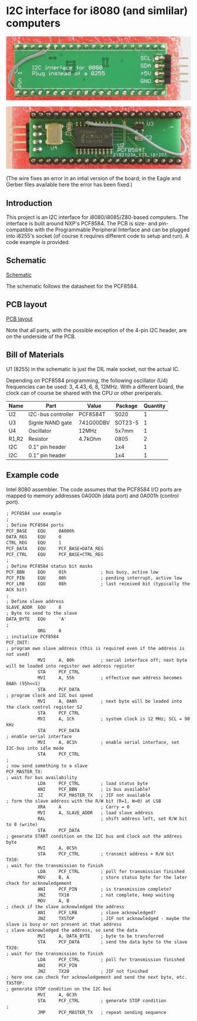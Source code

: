 # I2C interface for i8080 (and simlilar) computers

![Board top](images/rk86-2018-i2c-front.jpg)

![Board bottom](images/rk86-2018-i2c-back.jpg)

(The wire fixes an error in an intial version of the board; in the Eagle and Gerber files available here the error has been fixed.)

## Introduction

This project is an I2C interface for i8080/i8085/Z80-based computers. The interface is bulit around NXP's PCF8584. The PCB is size- and pin-compatible with the Programmable Peripheral Interface and can be plugged into i8255's socket (of course it requires different code to setup and run). A code example is provided.

## Schematic

[Schematic](Eagle/Radio86RK-I2C-schematic.pdf)

The schematic follows the datasheet for the PCF8584. 

## PCB layout 

[PCB layout](Eagle/Radio86RK-I2C-pcb.pdf)

Note that all parts, with the possible exception of the 4-pin I2C header, are on the underside of the PCB.

## Bill of Materials

U1 (8255) in the schematic is just the DIL male socket, not the actual IC.

Depending on PCF8584 programming, the following oscillator (U4) frequencies can be used: 3, 4.43, 6, 8, 12MHz. With a different board, the clock can of course be shared with the CPU or other preriperals.

Name  | Part               | Value   | Package | Quantity
----- | ------------------ | ------- | ------- | --------
U2    | I2C-bus controller | PCF8584T | S020   | 1
U3    | Signle NAND gate | 741G00DBV | SOT23-5 | 1
U4    | Oscillator         | 12MHz   | 5x7mm   | 1
R1,R2 | Resistor           | 4.7kOhm | 0805    | 2
I2C   | 0.1" pin header    |         | 1x4     | 1
I2C   | 0.1" pin header    |         | 1x4     | 1

## Example code

Intel 8080 assembler. The code assumes that the PCF8584 I/O ports are mapped to memory addresses 0A000h (data port) and 0A001h (control port). 

    ; PCF8584 use example
    ; 
    ; Define PCF8584 ports
    PCF_BASE    EQU     0A000h
    DATA_REG    EQU     0
    CTRL_REG    EQU     1
    PCF_DATA    EQU     PCF_BASE+DATA_REG
    PCF_CTRL    EQU     PCF_BASE+CTRL_REG
    ;
    ; Define PCF8584 status bit masks
    PCF_BBN     EQU     01h             ; bus busy, active low
    PCF_PIN     EQU     80h             ; pending interrupt, active low
    PCF_LRB     EQU     08h             ; last received bit (typically the ACK bit)
    ;
    ; Define slave address
    SLAVE_ADDR  EQU     8
    ; Byte to send to the slave
    DATA_BYTE   EQU     'A'
    ;
                ORG     0
    ; initialize PCF8584
    PCF_INIT:
    ; program own slave address (this is required even if the address is not used)
                MVI     A, 80h          ; serial interface off; next byte will be loaded into register own address register
                STA     PCF_CTRL
                MVI     A, 55h          ; effective own address becomes 0AAh (55h<<1)
                STA     PCF_DATA
    ; program clock and I2C bus speed
                MVI     A, 0A0h         ; next byte will be loaded into the clock control register S2
                STA     PCF_CTRL
                MVI     A, 1Ch          ; system clock is 12 MHz; SCL = 90 kHz
                STA     PCF_DATA
    ; enable serial interface
                MVI     A, 0C1h         ; enable serial interface, set I2C-bus into idle mode
                STA     PCF_CTRL
    ;
    ; now send something to a slave
    PCF_MASTER_TX:
    ; wait for bus availability
                LDA     PCF_CTRL        ; load status byte
                ANI     PCF_BBN         ; is bus available?
                JZ      PCF_MASTER_TX   ; JIF not available
    ; form the slave address with the R/W bit (R=1, W=0) at LSB
                XRA     A               ; Carry = 0
                MVI     A, SLAVE_ADDR   ; load slave address
                RAL                     ; shift address left, set R/W bit to 0 (write)
                STA     PCF_DATA
    ; generate START condition on the I2C bus and clock out the address byte
                MVI     A, 0C5h          
                STA     PCF_CTRL        ; transmit address + R/W bit
    TX10:
    ; wait for the transmission to finish
                LDA     PCF_CTRL        ; poll for transmission finished
                MOV     B, A            ; store status byte for the later chack for acknowledgement
                ANI     PCF_PIN         ; is transmission complete?
                JNZ     TX10            ; not complete, keep waiting
                MOV     A, B
    ; check if the slave acknowledged the address
                ANI     PCF_LRB         ; slave acknowledged?
                JNZ     TXSTOP          ; JIF not acknowledged - maybe the slave is busy or not present at that address
    ; slave acknowledged the address, so send the data
                MVI     A, DATA_BYTE    ; byte to be transferred
                STA     PCF_DATA        ; send the data byte to the slave
    TX20:
    ; wait for the transmission to finish
                LDA     PCF_CTRL        ; poll for transmission finished
                ANI     PCF_PIN
                JNZ     TX20            ; JIF not finished
    ; here one can check for acknowledgement and send the next byte, etc.
    TXSTOP:
    ; generate STOP condition on the I2C bus
                MVI     A, 0C3h          
                STA     PCF_CTRL        ; generate STOP condition
    ;
                JMP     PCF_MASTER_TX   ; repeat sending sequence
